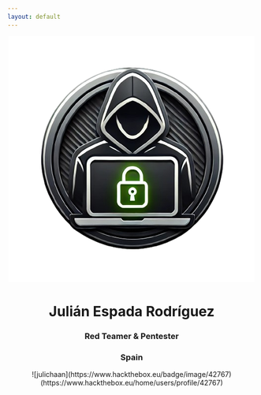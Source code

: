 ```yaml
---
layout: default
---
```

<div align="center">
  <img src="../assets/Images/icon-removebg-preview.png">
  <h1>Julián Espada Rodríguez</h1>
  <h3>Red Teamer & Pentester</h3>
  <h3>Spain</h3>
  <script src="https://tryhackme.com/badge/1237589"></script>
  ![julichaan](https://www.hackthebox.eu/badge/image/42767)(https://www.hackthebox.eu/home/users/profile/42767)
</div>
<p></p>

